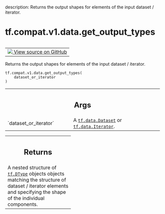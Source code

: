 description: Returns the output shapes for elements of the input dataset / iterator.

<div itemscope itemtype="http://developers.google.com/ReferenceObject">
<meta itemprop="name" content="tf.compat.v1.data.get_output_types" />
<meta itemprop="path" content="Stable" />
</div>

# tf.compat.v1.data.get_output_types

<!-- Insert buttons and diff -->

<table class="tfo-notebook-buttons tfo-api nocontent" align="left">
<td>
  <a target="_blank" href="https://github.com/tensorflow/tensorflow/blob/r2.3/tensorflow/python/data/ops/dataset_ops.py#L2796-L2810">
    <img src="https://www.tensorflow.org/images/GitHub-Mark-32px.png" />
    View source on GitHub
  </a>
</td>
</table>



Returns the output shapes for elements of the input dataset / iterator.

<pre class="devsite-click-to-copy prettyprint lang-py tfo-signature-link">
<code>tf.compat.v1.data.get_output_types(
    dataset_or_iterator
)
</code></pre>



<!-- Placeholder for "Used in" -->


<!-- Tabular view -->
 <table class="responsive fixed orange">
<colgroup><col width="214px"><col></colgroup>
<tr><th colspan="2"><h2 class="add-link">Args</h2></th></tr>

<tr>
<td>
`dataset_or_iterator`
</td>
<td>
A <a href="../../../../tf/data/Dataset.md"><code>tf.data.Dataset</code></a> or <a href="../../../../tf/data/Iterator.md"><code>tf.data.Iterator</code></a>.
</td>
</tr>
</table>



<!-- Tabular view -->
 <table class="responsive fixed orange">
<colgroup><col width="214px"><col></colgroup>
<tr><th colspan="2"><h2 class="add-link">Returns</h2></th></tr>
<tr class="alt">
<td colspan="2">
A nested structure of <a href="../../../../tf/dtypes/DType.md"><code>tf.DType</code></a> objects objects matching the structure of
dataset / iterator elements and specifying the shape of the individual
components.
</td>
</tr>

</table>


